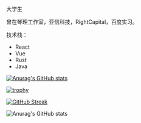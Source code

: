 大学生

曾在琴理工作室，亚信科技，RightCapital，百度实习。

技术栈：

- React
- Vue
- Rust
- Java

[![Anurag's GitHub stats](https://github-readme-stats.vercel.app/api?username=Polaris-6625)](https://github.com/anuraghazra/github-readme-stats)

[![trophy](https://github-profile-trophy.vercel.app/?username=Polaris-6625&theme=onedark)](https://github.com/ryo-ma/github-profile-trophy)

[![GitHub Streak](https://github-readme-streak-stats.herokuapp.com/?user=Polaris-6625)](https://git.io/streak-stats)

![Anurag's GitHub stats](https://github-readme-stats.vercel.app/api?username=Polaris-6625&show_icons=true&theme=radical)
